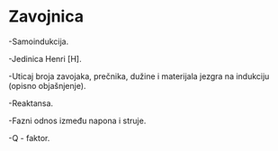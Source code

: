 # Zavojnica

-Samoindukcija.

-Jedinica Henri [H].

-Uticaj broja zavojaka, prečnika, dužine i materijala jezgra na indukciju (opisno objašnjenje).

-Reaktansa.

-Fazni odnos između napona i struje.

-Q - faktor.

